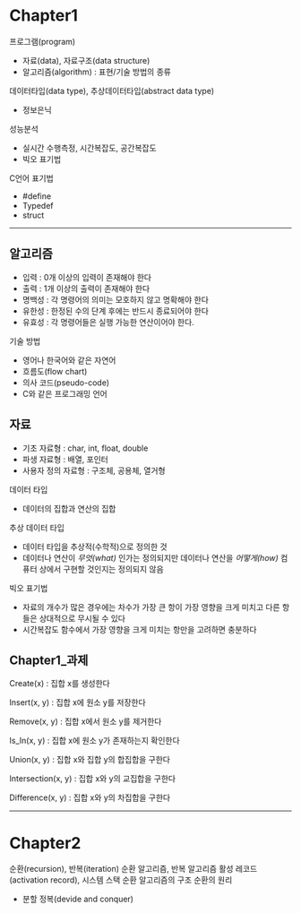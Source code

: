 Chapter1
========
프로그램(program)
 - 자료(data), 자료구조(data structure)
 - 알고리즘(algorithm) : 표현/기술 방법의 종류

데이터타입(data type), 추상데이터타입(abstract data type)
 - 정보은닉

성능분석
 - 실시간 수행측정, 시간복잡도, 공간복잡도
 - 빅오 표기법

C언어 표기법
 - #define
 - Typedef
 - struct
<hr/>

알고리즘
--------
- 입력 : 0개 이상의 입력이 존재해야 한다
- 출력 : 1개 이상의 출력이 존재해야 한다
- 명백성 : 각 명령어의 의미는 모호하지 않고 명확해야 한다
- 유한성 : 한정된 수의 단계 후에는 반드시 종료되어야 한다
- 유효성 : 각 명령어들은 실행 가능한 연산이어야 한다.

기술 방법
 - 영어나 한국어와 같은 자연어
 - 흐름도(flow chart)
 - 의사 코드(pseudo-code)
 - C와 같은 프로그래밍 언어

자료
----
 - 기초 자료형 : char, int, float, double
 - 파생 자료형 : 배열, 포인터
 - 사용자 정의 자료형 : 구조체, 공용체, 열거형

데이터 타입
 - 데이터의 집합과 연산의 집합

추상 데이터 타입
 - 데이터 타입을 추상적(수학적)으로 정의한 것
 - 데이터나 연산이 *무엇(what)* 인가는 정의되지만 데이터나 연산을 *어떻게(how)* 컴퓨터 상에서 구현할 것인지는 정의되지 않음

빅오 표기법
 - 자료의 개수가 많은 경우에는 차수가 가장 큰 항이 가장 영향을 크게 미치고 다른 항들은 상대적으로 무시될 수 있다
 - 시간복잡도 함수에서 가장 영향을 크게 미치는 항만을 고려하면 충분하다

Chapter1_과제
-------------
Create(x) : 집합 x를 생성한다

Insert(x, y) : 집합 x에 원소 y를 저장한다

Remove(x, y) : 집합 x에서 원소 y를 제거한다

Is_In(x, y) : 집합 x에 원소 y가 존재하는지 확인한다

Union(x, y) : 집합 x와 집합 y의 합집합을 구한다

Intersection(x, y) : 집합 x와 y의 교집합을 구한다

Difference(x, y) : 집합 x와 y의 차집합을 구한다

<hr/>

Chapter2
========
순환(recursion), 반복(iteration)
순환 알고리즘, 반복 알고리즘
활성 레코드(activation record), 시스템 스택
순환 알고리즘의 구조
순환의 원리
 - 분할 정복(devide and conquer)




